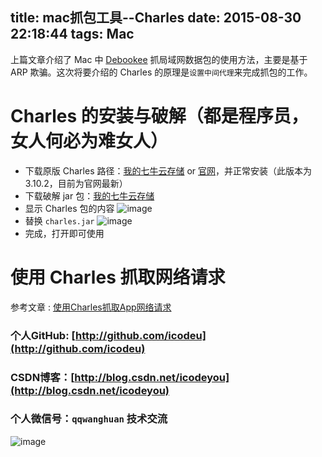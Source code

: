 title: mac抓包工具--Charles
date: 2015-08-30 22:18:44
tags: Mac
---

上篇文章介绍了 Mac 中 [Debookee](http://icodeyou.com/2015/08/23/2015-08-15-%20mac%E4%B8%8B%E6%8A%93%E5%8C%85%E5%B7%A5%E5%85%B7--Debookee/) 抓局域网数据包的使用方法，主要是基于 ARP 欺骗。这次将要介绍的 Charles 的原理是`设置中间代理`来完成抓包的工作。

<!--more-->

# Charles 的安装与破解（都是程序员，女人何必为难女人）

 - 下载原版 Charles 路径：[我的七牛云存储](http://7xivx9.com1.z0.glb.clouddn.com/charles-proxy-3.10.2.dmg) or [官网](http://www.charlesproxy.com/download/)，并正常安装（此版本为 3.10.2，目前为官网最新）
 - 下载破解 jar 包：[我的七牛云存储](http://7xivx9.com1.z0.glb.clouddn.com/charles.jar)
 - 显示 Charles 包的内容
 	![image](http://7xivx9.com1.z0.glb.clouddn.com/charles-cracker-1.png)
 - 替换 `charles.jar`
 	![image](http://7xivx9.com1.z0.glb.clouddn.com/charles-cracker-2.png)
 - 完成，打开即可使用

# 使用 Charles 抓取网络请求

参考文章 : [使用Charles抓取App网络请求](http://www.brighttj.com/ios/ios-use-charles-fetch-web-request-in-app.html)


### 个人GitHub:  [http://github.com/icodeu](http://github.com/icodeu)

### CSDN博客：[http://blog.csdn.net/icodeyou](http://blog.csdn.net/icodeyou)

### 个人微信号：`qqwanghuan`  技术交流

![image](http://7xivx9.com1.z0.glb.clouddn.com/wxqrcode_260.png)